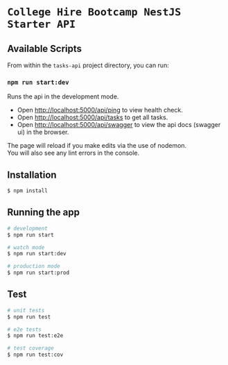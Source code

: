 # `College Hire Bootcamp NestJS Starter API`

## Available Scripts

From within the `tasks-api` project directory, you can run:

### `npm run start:dev`

Runs the api in the development mode.<br />
* Open [http://localhost:5000/api/ping](http://localhost:5000/api/ping) to view health check.
* Open [http://localhost:5000/api/tasks](http://localhost:5000/api/tasks) to get all tasks.
* Open [http://localhost:5000/api/swagger](http://localhost:5000/api/swagger) to view the api docs (swagger ui) in the browser.

The page will reload if you make edits via the use of nodemon.<br />
You will also see any lint errors in the console.

## Installation

```bash
$ npm install
```

## Running the app

```bash
# development
$ npm run start

# watch mode
$ npm run start:dev

# production mode
$ npm run start:prod
```

## Test

```bash
# unit tests
$ npm run test

# e2e tests
$ npm run test:e2e

# test coverage
$ npm run test:cov
```